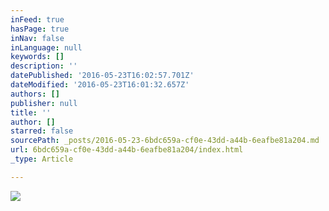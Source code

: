 ```yaml
---
inFeed: true
hasPage: true
inNav: false
inLanguage: null
keywords: []
description: ''
datePublished: '2016-05-23T16:02:57.701Z'
dateModified: '2016-05-23T16:01:32.657Z'
authors: []
publisher: null
title: ''
author: []
starred: false
sourcePath: _posts/2016-05-23-6bdc659a-cf0e-43dd-a44b-6eafbe81a204.md
url: 6bdc659a-cf0e-43dd-a44b-6eafbe81a204/index.html
_type: Article

---
```

![](https://the-grid-user-content.s3-us-west-2.amazonaws.com/39a65ecb-b349-4786-8985-57cedc7c9924.jpg)